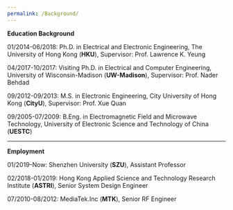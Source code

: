 ```yaml
---
permalink: /Background/
---
```

**Education Background**

01/2014-06/2018:  Ph.D. in Electrical and Electronic Engineering, The University of Hong Kong (**HKU**), Supervisor: Prof. Lawrence K. Yeung<br />	
	 
04/2017-10/2017:  Visiting Ph.D. in Electrical and Computer Engineering,  University of Wisconsin-Madison (**UW-Madison**), Supervisor: Prof. Nader Behdad<br /> 
      
09/2012-09/2013:  M.S.  in Electronic Engineering,  City University of Hong Kong (**CityU**), Supervisor: Prof. Xue Quan<br />  
                  	                                                   
09/2005-07/2009:  B.Eng. in Electromagnetic Field and Microwave Technology,  University of Electronic Science and Technology of China (**UESTC**)<br />

***
**Employment**  

01/2019-Now: Shenzhen University (**SZU**),  Assistant Professor<br /> 

02/2018-01/2019: Hong Kong Applied Science and Technology Research Institute (**ASTRI**),  Senior System Design Engineer<br /> 

07/2010-08/2012: MediaTek.Inc (**MTK**),  Senior RF Engineer








